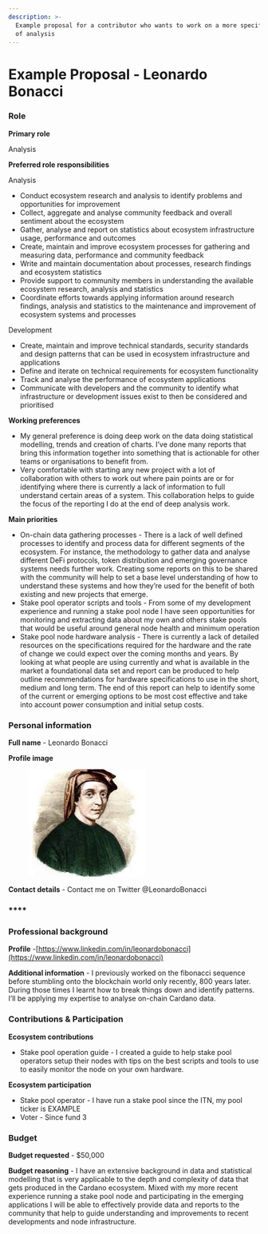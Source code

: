 ```yaml
---
description: >-
  Example proposal for a contributor who wants to work on a more specific area
  of analysis
---
```


# Example Proposal - Leonardo Bonacci

### Role

**Primary role**

Analysis



**Preferred role responsibilities**

Analysis

* Conduct ecosystem research and analysis to identify problems and opportunities for improvement
* Collect, aggregate and analyse community feedback and overall sentiment about the ecosystem
* Gather, analyse and report on statistics about ecosystem infrastructure usage, performance and outcomes
* Create, maintain and improve ecosystem processes for gathering and measuring data, performance and community feedback
* Write and maintain documentation about processes, research findings and ecosystem statistics
* Provide support to community members in understanding the available ecosystem research, analysis and statistics
* Coordinate efforts towards applying information around research findings, analysis and statistics to the maintenance and improvement of ecosystem systems and processes

Development

* Create, maintain and improve technical standards, security standards and design patterns that can be used in ecosystem infrastructure and applications
* Define and iterate on technical requirements for ecosystem functionality
* Track and analyse the performance of ecosystem applications
* Communicate with developers and the community to identify what infrastructure or development issues exist to then be considered and prioritised



**Working preferences**

* My general preference is doing deep work on the data doing statistical modelling, trends and creation of charts. I’ve done many reports that bring this information together into something that is actionable for other teams or organisations to benefit from.
* Very comfortable with starting any new project with a lot of collaboration with others to work out where pain points are or for identifying where there is currently a lack of information to full understand certain areas of a system. This collaboration helps to guide the focus of the reporting I do at the end of deep analysis work.



**Main priorities**

* On-chain data gathering processes - There is a lack of well defined processes to identify and process data for different segments of the ecosystem. For instance, the methodology to gather data and analyse different DeFi protocols, token distribution and emerging governance systems needs further work. Creating some reports on this to be shared with the community will help to set a base level understanding of how to understand these systems and how they’re used for the benefit of both existing and new projects that emerge.
* Stake pool operator scripts and tools - From some of my development experience and running a stake pool node I have seen opportunities for monitoring and extracting data about my own and others stake pools that would be useful around general node health and minimum operation
* Stake pool node hardware analysis - There is currently a lack of detailed resources on the specifications required for the hardware and the rate of change we could expect over the coming months and years. By looking at what people are using currently and what is available in the market a foundational data set and report can be produced to help outline recommendations for hardware specifications to use in the short, medium and long term. The end of this report can help to identify some of the current or emerging options to be most cost effective and take into account power consumption and initial setup costs.



### Personal information

**Full name** - Leonardo Bonacci

**Profile image**

<figure><img src="../../.gitbook/assets/LeonardoBonacci.jpeg" alt=""><figcaption></figcaption></figure>

**Contact details** - Contact me on Twitter @LeonardoBonacci

### ****

### **Professional background**

**Profile** -[https://www.linkedin.com/in/leonardobonacci](https://www.linkedin.com/in/leonardobonacci)

**Additional information** - I previously worked on the fibonacci sequence before stumbling onto the blockchain world only recently, 800 years later. During those times I learnt how to break things down and identify patterns. I’ll be applying my expertise to analyse on-chain Cardano data.



### **Contributions & Participation**

**Ecosystem contributions**

* Stake pool operation guide - I created a guide to help stake pool operators setup their nodes with tips on the best scripts and tools to use to easily monitor the node on your own hardware.



**Ecosystem participation**

* Stake pool operator - I have run a stake pool since the ITN, my pool ticker is EXAMPLE
* Voter - Since fund 3



### **Budget**

**Budget requested** - $50,000

**Budget reasoning** - I have an extensive background in data and statistical modelling that is very applicable to the depth and complexity of data that gets produced in the Cardano ecosystem. Mixed with my more recent experience running a stake pool node and participating in the emerging applications I will be able to effectively provide data and reports to the community that help to guide understanding and improvements to recent developments and node infrastructure.
